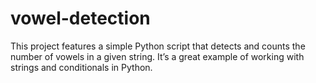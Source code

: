 # vowel-detection
This project features a simple Python script that detects and counts the number of vowels in a given string. It’s a great example of working with strings and conditionals in Python.
